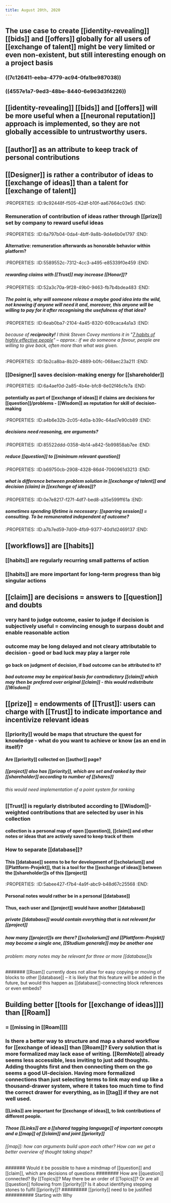 ```yaml
---
title: August 20th, 2020
---
```


## The use case to create [[identity-revealing]] [[bids]] and [[offers]] globally for all users of [[exchange of talent]] might be very limited or even non-existent, but still interesting enough on a project basis
### ((7c126411-eeba-4779-ac94-0fa1be987038))

### ((4557e1a7-9ed3-48be-8440-6e963d3f4226))

## [[identity-revealing]] [[bids]] and [[offers]] will be more useful when a [[neuronal reputation]] approach is implemented, so they are not globally accessible to untrustworthy users.

## [[author]] as an attribute to keep track of personal contributions

## [[Designer]] is rather a contributor of ideas to [[exchange of ideas]] than a talent for [[exchange of talent]]
:PROPERTIES:
:ID:9c92448f-f505-42df-b10f-aa67664c03e5
:END:
### Remuneration of contribution of ideas rather through [[prize]] set by company to reward useful ideas
:PROPERTIES:
:ID:6a797b04-0da4-4bff-9a8b-9d4e6b0e1797
:END:
#### Alternative: remuneration afterwards as honorable behavior within platform?
:PROPERTIES:
:ID:5589552c-7312-4cc3-a495-e85339f0e459
:END:
##### rewarding claims with [[Trust]] may increase [[Honor]]?
:PROPERTIES:
:ID:52a3c70a-9f28-49b0-9463-fb7b4bdea483
:END:

##### The point is, why will someone release a maybe good idea into the wild, not knowing if anyone will need it and, moreover, this anyone will be willing to pay for it after recognising the usefulness of that idea? 
:PROPERTIES:
:ID:6eab0ba7-2104-4a45-8320-609caca4a1a3
:END:
###### because of **reciprocity!** I think Steven Covey mentions it in "[7 habits of highly effective people](https://amzn.to/2Q7wrgq)" – approx.: if we do someone a favour, people are willing to give back, often more than what was given.
:PROPERTIES:
:ID:5b2ca8ba-8b20-4889-b0fc-068aec23a211
:END:

### [[Designer]] saves decision-making energy for [[shareholder]]
:PROPERTIES:
:ID:6a4aef0d-2a85-4b4e-bfc8-8e02f46cfe7a
:END:
#### potentially as part of [[exchange of ideas]] if claims are decisions for [[question]]/problems - [[Wisdom]] as reputation for skill of decision-making
:PROPERTIES:
:ID:a4b6e32b-2c05-4d0a-b39c-64ad7e90cb89
:END:
##### decisions need reasoning, are arguments? 
:PROPERTIES:
:ID:85522ddd-0358-4b14-a842-5b99858ab7ee
:END:

##### reduce [[question]] to [[minimum relevant question]]
:PROPERTIES:
:ID:b69750cb-2908-4328-86d4-7060961d3213
:END:

##### what is difference between problem solution in [[exchange of talent]] and decision (claim) in [[exchange of ideas]]?
:PROPERTIES:
:ID:0e7e8217-f27f-4df7-bed8-a35e599ff61a
:END:

##### sometimes spending lifetime is necessary: [[sparring session]] = consulting. To be remunerated independent of outcome?
:PROPERTIES:
:ID:a7b7ed59-7d09-4fb9-9377-40d1d2469137
:END:

## [[workflows]] are [[habits]]
### [[habits]] are regularly recurring small patterns of action

### [[habits]] are more important for long-term progress than big singular actions

## [[claim]] are decisions = answers to [[question]] and doubts
### very hard to judge outcome, easier to judge if decision is subjectively useful = convincing enough to surpass doubt and enable reasonable action

### outcome may be long delayed and not cleary attributable to decision - good or bad luck may play a larger role
#### go back on judgment of decision, if bad outcome can be attributed to it?
##### bad outcome may be empirical basis for contradictory [[claim]] which may then be prefered over original [[claim]] - this would redistribute [[Wisdom]]

## [[prize]] = endowments of [[Trust]]: users can charge with [[Trust]] to indicate importance and incentivize relevant ideas
### [[priority]] would be maps that structure the quest for knowledge - what do you want to achieve or know (as an end in itself)?
#### Are [[priority]] collected on [[author]] page?
##### [[project]] also has [[priority]], which are set and ranked by their [[shareholder]] according to number of [[shares]]
###### this would need implementation of a point system for ranking

### [[Trust]] is regularly distributed according to [[Wisdom]]-weighted contributions that are selected by user in his collection
#### collection is a personal map of open [[question]], [[claim]] and other notes or ideas that are actively saved to keep track of them

### How to separate [[database]]? 
#### This [[database]] seems to be for development of [[scholarium]] and [[Plattform-Projekt]], that is a tool for the [[exchange of ideas]] between the [[shareholder]]s of this [[project]]
:PROPERTIES:
:ID:5abee427-f7b4-4a9f-abc9-b48d67c25568
:END:

#### Personal notes would rather be in a personal [[database]]

#### Thus, each user and [[project]] would have another [[database]]
##### private [[database]] would contain everything that is not relevant for [[project]]

##### how many [[project]]s are there? [[scholarium]] and [[Plattform-Projekt]] may become a single one, [[Studium generale]] may be another one
###### problem: many notes may be relevant for three or more [[database]]s 
####### [[Roam]] currently does not allow for easy copying or moving of blocks to other [[database]] – it is likely that this feature will be added in the future, but would this happen as [[database]]-connecting block references or even embeds?

## Building better [[tools for [[exchange of ideas]]]] than [[Roam]]
### = [[missing in [[Roam]]]]

### Is there a better way to structure and map a shared workflow for [[exchange of ideas]] than [[Roam]]? Every solution that is more formalized may lack ease of writing. [[RemNote]] already seems less accessible, less inviting to just add thoughts. Adding thoughts first and then connecting them on the go seems a good UI-decision. Having more formalized connections than just selecting terms to link may end up like a thousand-drawer system, where it takes too much time to find the correct drawer for everything, as in [[tag]] if they are not well used.
#### [[Links]] are important for [[exchange of ideas]], to link contributions of different people.
##### Those [[Links]] are a [[shared tagging language]] of important concepts and a [[map]] of [[claim]] and joint [[priority]]
###### [[map]]: how can arguments build upon each other? How can we get a better overview of thought taking shape? 
####### Would it be possible to have a mindmap of [[question]] and [[claim]], which are decisions of questions
######## How are [[question]] connected? By [[Topics]]? May there be an order of [[Topics]]? Or are all [[question]] following from [[priority]]? Is it about identifying stepping stones to fulfil [[priority]]?
######### [[priority]] need to be justified
########## Starting with Why

### 
